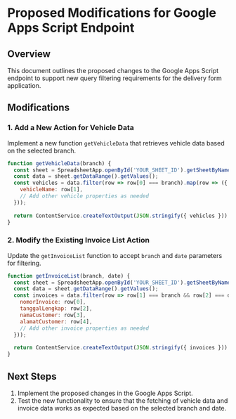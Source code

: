 # Proposed Modifications for Google Apps Script Endpoint

## Overview
This document outlines the proposed changes to the Google Apps Script endpoint to support new query filtering requirements for the delivery form application.

## Modifications

### 1. Add a New Action for Vehicle Data
Implement a new function `getVehicleData` that retrieves vehicle data based on the selected branch.

```javascript
function getVehicleData(branch) {
  const sheet = SpreadsheetApp.openById('YOUR_SHEET_ID').getSheetByName('Vehicles');
  const data = sheet.getDataRange().getValues();
  const vehicles = data.filter(row => row[0] === branch).map(row => ({
    vehicleName: row[1],
    // Add other vehicle properties as needed
  }));
  
  return ContentService.createTextOutput(JSON.stringify({ vehicles })).setMimeType(ContentService.MimeType.JSON);
}
```

### 2. Modify the Existing Invoice List Action
Update the `getInvoiceList` function to accept `branch` and `date` parameters for filtering.

```javascript
function getInvoiceList(branch, date) {
  const sheet = SpreadsheetApp.openById('YOUR_SHEET_ID').getSheetByName('Invoices');
  const data = sheet.getDataRange().getValues();
  const invoices = data.filter(row => row[1] === branch && row[2] === date).map(row => ({
    nomorInvoice: row[0],
    tanggalLengkap: row[2],
    namaCustomer: row[3],
    alamatCustomer: row[4],
    // Add other invoice properties as needed
  }));
  
  return ContentService.createTextOutput(JSON.stringify({ invoices })).setMimeType(ContentService.MimeType.JSON);
}
```

## Next Steps
1. Implement the proposed changes in the Google Apps Script.
2. Test the new functionality to ensure that the fetching of vehicle data and invoice data works as expected based on the selected branch and date.

